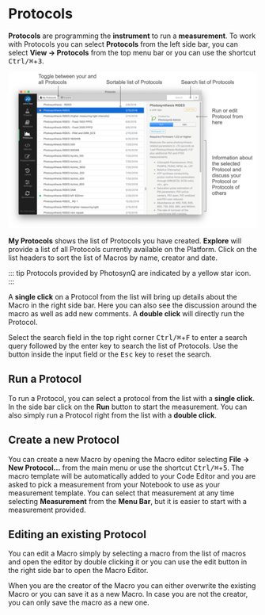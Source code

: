# Protocols

**Protocols** are programming the **instrument** to run a **measurement**. To work with Protocols you can select **Protocols** from the left side bar, you can select **View → Protocols** from the top menu bar or you can use the shortcut <kbd>Ctrl/⌘</kbd>+<kbd>3</kbd>.

![The Protocol List](./images/protocols-list.png)

**My Protocols** shows the list of Protocols you have created. **Explore** will provide a list of all Protocols currently available on the Platform. Click on the list headers to sort the list of Macros by name, creator and date.

::: tip
Protocols provided by PhotosynQ are indicated by a <i class="fa fa-star"></i> yellow star icon.
:::

A **single click** on a Protocol from the list will bring up details about the Macro in the right side bar. Here you can also see the discussion around the macro as well as add new comments. A **double click** will directly run the Protocol.

Select the search field in the top right corner <kbd>Ctrl/⌘</kbd>+<kbd>F</kbd> to enter a search query followed by the enter key to search the list of Protocols. Use the <i class="fa fa-times-circle"></i> button inside the input field or the <kbd>Esc</kbd> key to reset the search.

## Run a Protocol

To run a Protocol, you can select a protocol from the list with a **single click**. In the side bar click on the **Run** button to start the measurement. You can also simply run a Protocol right from the list with a **double click**.

## Create a new Protocol

You can create a new Macro by opening the Macro editor selecting **File → New Protocol...** from the main menu or use the shortcut <kbd>Ctrl/⌘</kbd>+<kbd>5</kbd>. The macro template will be automatically added to your Code Editor and you are asked to pick a measurement from your Notebook to use as your measurement template. You can select that measurement at any time selecting **Measurement** from the **Menu Bar**, but it is easier to start with a measurement provided.

## Editing an existing Protocol

You can edit a Macro simply by selecting a macro from the list of macros and open the editor by double clicking it or you can use the edit button in the right side bar to open the Macro Editor.

When you are the creator of the Macro you can either overwrite the existing Macro or you can save it as a new Macro. In case you are not the creator, you can only save the macro as a new one.

